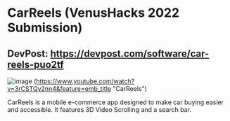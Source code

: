 # CarReels (VenusHacks 2022 Submission)
## DevPost: https://devpost.com/software/car-reels-puo2tf
![image](https://user-images.githubusercontent.com/65209258/169927135-5b5db19a-3c77-4262-afd3-a5d7b285230b.png)
(https://www.youtube.com/watch?v=3rCSTQy2nn4&feature=emb_title "CarReels")

CarReels is a mobile e-commerce app designed to make car buying easier and accessible.
It features 3D Video Scrolling and a search bar.


